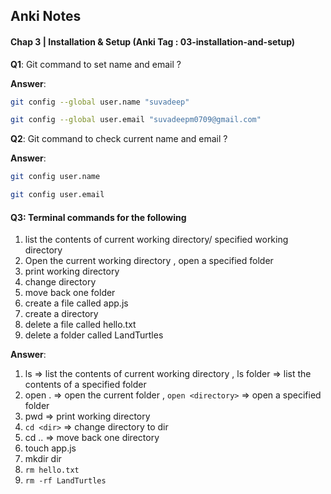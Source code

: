 ## Anki Notes 

#### Chap 3 | Installation & Setup (Anki Tag : 03-installation-and-setup)

**Q1**: Git command to set name and email ? 

**Answer**:

```bash
git config --global user.name "suvadeep"

git config --global user.email "suvadeepm0709@gmail.com"


```

**Q2**: Git command to check current  name and email ? 

**Answer**:

```bash
git config user.name

git config user.email
```

#### **Q3**: Terminal  commands  for the following 

1. list the contents of current working directory/ specified working directory
2. Open the current working directory , open a specified folder 
3. print working directory 
4. change directory 
5. move back one folder 
6. create a file called app.js
7. create a directory 
8. delete a file called hello.txt
9. delete a folder called LandTurtles 

**Answer**:

1. ls => list the contents of current working directory , ls folder => list the contents of a specified folder 
2. open . => open the current folder , `open <directory>` => open a specified folder 
3. pwd => print working directory 
4. `cd <dir>` => change directory to dir 
5. cd .. => move back one directory 
6. touch app.js
7. mkdir dir
8. `rm hello.txt`
9. `rm -rf LandTurtles`